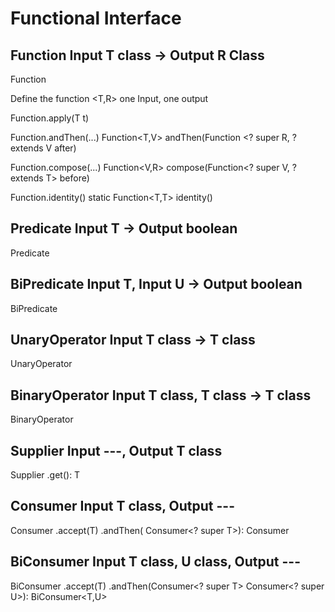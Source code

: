 # Functional Interface #

## Function Input T class -> Output R Class ##

Function

  Define the function <T,R> one Input, one output 
  
  Function.apply(T t)
  
  Function.andThen(...)
  <V> Function<T,V> andThen(Function <? super R, ? extends V after)
  
  Function.compose(...)
  <V> Function<V,R> compose(Function<? super V, ? extends T> before)
  
  Function.identity()
  static <T> Function<T,T> identity()

## Predicate Input T -> Output boolean ##

Predicate

## BiPredicate Input T, Input U -> Output boolean ##

BiPredicate

## UnaryOperator Input T class -> T class ##

UnaryOperator

## BinaryOperator Input T class, T class -> T class ##

BinaryOperator

## Supplier Input ---, Output T class ##

Supplier
   .get(): T

## Consumer Input T class, Output --- ##

Consumer
  .accept(T)
  .andThen( Consumer<? super T>): Consumer<T>

## BiConsumer Input T class, U class, Output --- ##

BiConsumer
  .accept(T)
  .andThen(Consumer<? super T> Consumer<? super U>): BiConsumer<T,U>
  


